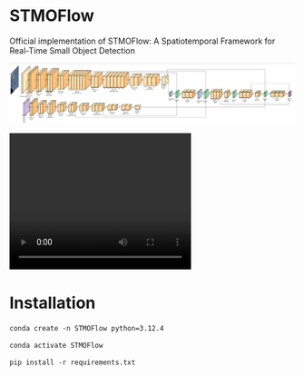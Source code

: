 # STMOFlow
Official implementation of STMOFlow: A Spatiotemporal Framework for  Real-Time Small Object Detection

![Project Image](./output_video/model_architecture.png)

<div>
  <video width="320" height="240" controls>
    <source src="./output_video/video_with_detections (online-video-cutter.com).mp4" type="video/mp4">
    Your browser does not support the video tag.
  </video>
</div>



# Installation

```
conda create -n STMOFlow python=3.12.4
```

```
conda activate STMOFlow
```

```
pip install -r requirements.txt
```


